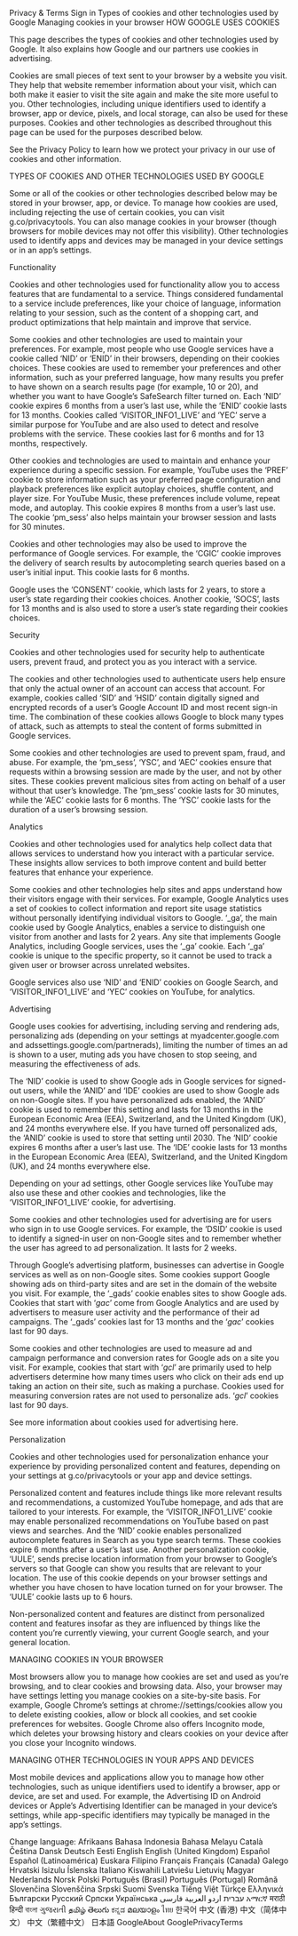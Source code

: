 Privacy & Terms
Sign in
Types of cookies and other technologies used by Google
Managing cookies in your browser
HOW GOOGLE USES COOKIES

This page describes the types of cookies and other technologies used by Google. It also explains how Google and our partners use cookies in advertising.

Cookies are small pieces of text sent to your browser by a website you visit. They help that website remember information about your visit, which can both make it easier to visit the site again and make the site more useful to you. Other technologies, including unique identifiers used to identify a browser, app or device, pixels, and local storage, can also be used for these purposes. Cookies and other technologies as described throughout this page can be used for the purposes described below.

See the Privacy Policy to learn how we protect your privacy in our use of cookies and other information.

TYPES OF COOKIES AND OTHER TECHNOLOGIES USED BY GOOGLE

Some or all of the cookies or other technologies described below may be stored in your browser, app, or device. To manage how cookies are used, including rejecting the use of certain cookies, you can visit g.co/privacytools. You can also manage cookies in your browser (though browsers for mobile devices may not offer this visibility). Other technologies used to identify apps and devices may be managed in your device settings or in an app’s settings.

Functionality

Cookies and other technologies used for functionality allow you to access features that are fundamental to a service. Things considered fundamental to a service include preferences, like your choice of language, information relating to your session, such as the content of a shopping cart, and product optimizations that help maintain and improve that service.

Some cookies and other technologies are used to maintain your preferences. For example, most people who use Google services have a cookie called ‘NID’ or ‘ENID’ in their browsers, depending on their cookies choices. These cookies are used to remember your preferences and other information, such as your preferred language, how many results you prefer to have shown on a search results page (for example, 10 or 20), and whether you want to have Google’s SafeSearch filter turned on. Each ‘NID’ cookie expires 6 months from a user’s last use, while the ‘ENID’ cookie lasts for 13 months. Cookies called ‘VISITOR_INFO1_LIVE’ and ‘YEC’ serve a similar purpose for YouTube and are also used to detect and resolve problems with the service. These cookies last for 6 months and for 13 months, respectively.

Other cookies and technologies are used to maintain and enhance your experience during a specific session. For example, YouTube uses the ‘PREF’ cookie to store information such as your preferred page configuration and playback preferences like explicit autoplay choices, shuffle content, and player size. For YouTube Music, these preferences include volume, repeat mode, and autoplay. This cookie expires 8 months from a user’s last use. The cookie ‘pm_sess’ also helps maintain your browser session and lasts for 30 minutes.

Cookies and other technologies may also be used to improve the performance of Google services. For example, the ‘CGIC’ cookie improves the delivery of search results by autocompleting search queries based on a user’s initial input. This cookie lasts for 6 months.

Google uses the ‘CONSENT’ cookie, which lasts for 2 years, to store a user’s state regarding their cookies choices. Another cookie, ‘SOCS’, lasts for 13 months and is also used to store a user’s state regarding their cookies choices.

Security

Cookies and other technologies used for security help to authenticate users, prevent fraud, and protect you as you interact with a service.

The cookies and other technologies used to authenticate users help ensure that only the actual owner of an account can access that account. For example, cookies called ‘SID’ and ‘HSID’ contain digitally signed and encrypted records of a user’s Google Account ID and most recent sign-in time. The combination of these cookies allows Google to block many types of attack, such as attempts to steal the content of forms submitted in Google services.

Some cookies and other technologies are used to prevent spam, fraud, and abuse. For example, the ‘pm_sess’, ‘YSC’, and ‘AEC’ cookies ensure that requests within a browsing session are made by the user, and not by other sites. These cookies prevent malicious sites from acting on behalf of a user without that user’s knowledge. The ‘pm_sess’ cookie lasts for 30 minutes, while the ‘AEC’ cookie lasts for 6 months. The ‘YSC’ cookie lasts for the duration of a user’s browsing session.

Analytics

Cookies and other technologies used for analytics help collect data that allows services to understand how you interact with a particular service. These insights allow services to both improve content and build better features that enhance your experience.

Some cookies and other technologies help sites and apps understand how their visitors engage with their services. For example, Google Analytics uses a set of cookies to collect information and report site usage statistics without personally identifying individual visitors to Google. ‘_ga’, the main cookie used by Google Analytics, enables a service to distinguish one visitor from another and lasts for 2 years. Any site that implements Google Analytics, including Google services, uses the ‘_ga’ cookie. Each ‘_ga’ cookie is unique to the specific property, so it cannot be used to track a given user or browser across unrelated websites.

Google services also use ‘NID’ and ‘ENID’ cookies on Google Search, and ‘VISITOR_INFO1_LIVE’ and ‘YEC’ cookies on YouTube, for analytics.

Advertising

Google uses cookies for advertising, including serving and rendering ads, personalizing ads (depending on your settings at myadcenter.google.com and adssettings.google.com/partnerads), limiting the number of times an ad is shown to a user, muting ads you have chosen to stop seeing, and measuring the effectiveness of ads.

The ‘NID’ cookie is used to show Google ads in Google services for signed-out users, while the ‘ANID’ and ‘IDE’ cookies are used to show Google ads on non-Google sites. If you have personalized ads enabled, the ‘ANID’ cookie is used to remember this setting and lasts for 13 months in the European Economic Area (EEA), Switzerland, and the United Kingdom (UK), and 24 months everywhere else. If you have turned off personalized ads, the ‘ANID’ cookie is used to store that setting until 2030. The ‘NID’ cookie expires 6 months after a user’s last use. The ‘IDE’ cookie lasts for 13 months in the European Economic Area (EEA), Switzerland, and the United Kingdom (UK), and 24 months everywhere else.

Depending on your ad settings, other Google services like YouTube may also use these and other cookies and technologies, like the ‘VISITOR_INFO1_LIVE’ cookie, for advertising.

Some cookies and other technologies used for advertising are for users who sign in to use Google services. For example, the ‘DSID’ cookie is used to identify a signed-in user on non-Google sites and to remember whether the user has agreed to ad personalization. It lasts for 2 weeks.

Through Google’s advertising platform, businesses can advertise in Google services as well as on non-Google sites. Some cookies support Google showing ads on third-party sites and are set in the domain of the website you visit. For example, the ‘_gads’ cookie enables sites to show Google ads. Cookies that start with ‘_gac_’ come from Google Analytics and are used by advertisers to measure user activity and the performance of their ad campaigns. The ‘_gads’ cookies last for 13 months and the ‘_gac_’ cookies last for 90 days.

Some cookies and other technologies are used to measure ad and campaign performance and conversion rates for Google ads on a site you visit. For example, cookies that start with ‘_gcl_’ are primarily used to help advertisers determine how many times users who click on their ads end up taking an action on their site, such as making a purchase. Cookies used for measuring conversion rates are not used to personalize ads. ‘_gcl_’ cookies last for 90 days.

See more information about cookies used for advertising here.

Personalization

Cookies and other technologies used for personalization enhance your experience by providing personalized content and features, depending on your settings at g.co/privacytools or your app and device settings.

Personalized content and features include things like more relevant results and recommendations, a customized YouTube homepage, and ads that are tailored to your interests. For example, the ‘VISITOR_INFO1_LIVE’ cookie may enable personalized recommendations on YouTube based on past views and searches. And the ‘NID’ cookie enables personalized autocomplete features in Search as you type search terms. These cookies expire 6 months after a user’s last use. Another personalization cookie, ‘UULE’, sends precise location information from your browser to Google’s servers so that Google can show you results that are relevant to your location. The use of this cookie depends on your browser settings and whether you have chosen to have location turned on for your browser. The ‘UULE’ cookie lasts up to 6 hours.

Non-personalized content and features are distinct from personalized content and features insofar as they are influenced by things like the content you’re currently viewing, your current Google search, and your general location.

MANAGING COOKIES IN YOUR BROWSER

Most browsers allow you to manage how cookies are set and used as you’re browsing, and to clear cookies and browsing data. Also, your browser may have settings letting you manage cookies on a site-by-site basis. For example, Google Chrome’s settings at chrome://settings/cookies allow you to delete existing cookies, allow or block all cookies, and set cookie preferences for websites. Google Chrome also offers Incognito mode, which deletes your browsing history and clears cookies on your device after you close your Incognito windows.

MANAGING OTHER TECHNOLOGIES IN YOUR APPS AND DEVICES

Most mobile devices and applications allow you to manage how other technologies, such as unique identifiers used to identify a browser, app or device, are set and used. For example, the Advertising ID on Android devices or Apple’s Advertising Identifier can be managed in your device’s settings, while app-specific identifiers may typically be managed in the app’s settings.

Change language:
Afrikaans
Bahasa Indonesia
Bahasa Melayu
Català
Čeština
Dansk
Deutsch
Eesti
English
English (United Kingdom)
Español
Español (Latinoamérica)
Euskara
Filipino
Français
Français (Canada)
Galego
Hrvatski
Isizulu
Íslenska
Italiano
Kiswahili
Latviešu
Lietuvių
Magyar
Nederlands
Norsk
Polski
Português (Brasil)
Português (Portugal)
Română
Slovenčina
Slovenščina
Srpski
Suomi
Svenska
Tiếng Việt
Türkçe
Ελληνικά
Български
Русский
Српски
Українська
‫עברית‬
‫اردو‬
‫العربية‬
‫فارسی‬
አማርኛ
मराठी
हिन्दी
বাংলা
ગુજરાતી
தமிழ்
తెలుగు
ಕನ್ನಡ
മലയാളം
ไทย
한국어
中文 (香港)
中文（简体中文）
中文（繁體中文）
日本語
GoogleAbout GooglePrivacyTerms